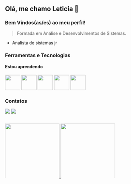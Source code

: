 ## Olá, me chamo Leticia 👋
### Bem Vindos(as/es) ao meu perfil!
 
>Formada em Análise e Desenvolvimentos de Sistemas.
-  Analista de sistemas jr

### Ferramentas e Tecnologias
#### Estou aprendendo

<img src="https://cdn.jsdelivr.net/gh/devicons/devicon/icons/html5/html5-plain-wordmark.svg" width="50" height="50"/>   <img src="https://cdn.jsdelivr.net/gh/devicons/devicon/icons/css3/css3-original-wordmark.svg" width="50" height="50"/>   <img src="https://cdn.jsdelivr.net/gh/devicons/devicon/icons/javascript/javascript-original.svg" width="50" height="50"/>   <img src="https://cdn.jsdelivr.net/gh/devicons/devicon/icons/github/github-original-wordmark.svg" width="50" height="50"/>   <img src="https://cdn.jsdelivr.net/gh/devicons/devicon/icons/git/git-plain-wordmark.svg" width="50" height="50"/>

### Contatos
<div>
<a href="https://www.linkedin.com/in/leticia-jesus-795551192/" target="_blank"><img src="https://img.shields.io/badge/-LinkedIn-%230077B5?style=for-the-badge&logo=linkedin&logoColor=white" target="_blank"></a> <a href = "mailto:leticiajesussantos02@gmail.com"><img src="https://img.shields.io/badge/Gmail-D14836?style=for-the-badge&logo=gmail&logoColor=white" target="_blank"></a>
 </div>
 
 ##

<div>
<a href="https://github.com/seu-usuário-aqui">
<img height="180em" src="https://github-readme-stats.vercel.app/api/top-langs/?username=LeticiaDeJesus&layout=compact&langs_count=7&theme=dracula"/> <img height="180em" src="https://github-readme-stats.vercel.app/api?username=LeticiaDeJesus&show_icons=true&theme=dracula&include_all_commits=true&count_private=true"/>
</div>
  










<!--
**LeticiaDeJesus/LeticiaDeJesus** is a ✨ _special_ ✨ repository because its `README.md` (this file) appears on your GitHub profile.

Here are some ideas to get you started:

- 🔭 I’m currently working on ...
- 🌱 I’m currently learning ...
- 👯 I’m looking to collaborate on ...
- 🤔 I’m looking for help with ...
- 💬 Ask me about ...
- 📫 How to reach me: ...
- 😄 Pronouns: ...
- ⚡ Fun fact: ...
-->
